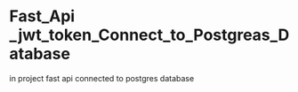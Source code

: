 # Fast_Api _jwt_token_Connect_to_Postgreas_Database
 in project fast api connected to postgres database

